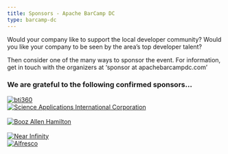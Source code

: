 ```yaml
---
title: Sponsors - Apache BarCamp DC
type: barcamp-dc
---
```


Would your company like to support the local developer community?  Would you like
your company to be seen by the area’s top developer talent?  

Then consider one of the many ways to sponsor the event.  For information, get in 
touch with the organizers at ‘sponsor at apachebarcampdc.com’

### We are grateful to the following confirmed sponsors...


 <div class="row">
	<div class="span3">
	    <a href="https://bti360.com" style="border:none;" target="_blank" rel="nofollow" class="thumbnail">
	      <img src="bti360.jpg" title="bti360"/>
	    </a>
	  </div>
	  <div class="span3">
	    <a href="https://saic.com" style="border:none;" target="_blank" rel="nofollow" class="thumbnail">
	      <img src="saic.jpg" title="Science Applications International Corporation"/>
	    </a>
	  </div>
   </div>
  <div class="row">&nbsp;</div>
  <div class="row">
	  <div class="span4 offset1">
	    <a href="https://www.boozallen.com/" style="border:none;" target="_blank" rel="nofollow" class="thumbnail">
	      <img src="bah.jpg" title="Booz Allen Hamilton"/>
	    </a>
	  </div>
     </div>
  <div class="row">&nbsp;</div>
  <div class="row">
	<div class="span2 offset1">
	    <a href="http://www.nearinfinity.com/" style="border:none;" target="_blank" rel="nofollow" class="thumbnail">
	      <img src="nic_logo_gray.png" title="Near Infinity"/>
	    </a>
	  </div>
	  <div class="span2">
	    <a href="https://www.alfresco.com/" style="border:none;" target="_blank" rel="nofollow" class="thumbnail">
	      <img src="alfresco.png" title="Alfresco"/>
	    </a>
	  </div>
     </div>

